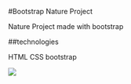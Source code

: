 #Bootstrap Nature Project

Nature Project made with bootstrap

##technologies

HTML CSS bootstrap

![](nature.gif)